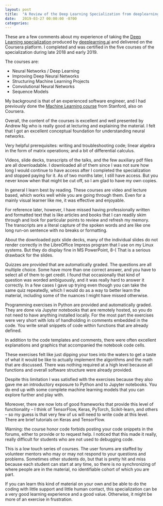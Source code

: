 ```yaml
---
layout: post
title:  "A Review of the Deep Learning Specialization from deeplearning.ai"
date:   2019-03-27 00:00:00 -0700
categories: 
---
```

These are a few comments about my experience of taking the [Deep Learning specialization](https://www.coursera.org/specializations/deep-learning) produced by [deeplearning.ai](https://www.deeplearning.ai/) and delivered on the Coursera platform. I completed and was certified in the five courses of the specialization during late 2018 and early 2019.

The courses are:

- Neural Networks / Deep Learning
- Improving Deep Neural Networks
- Structuring Machine Learning Projects
- Convolutional Neural Networks
- Sequence Models

My background is that of an experienced software engineer, and I had previously done the [Machine Learning course](https://www.coursera.org/learn/machine-learning) from Stanford, also on Coursera.

Overall, the content of the courses is excellent and well presented by Andrew Ng who is really good at lecturing and explaining the material. I felt that I got an excellent conceptual foundation for understanding neural networks.

Very helpful prerequisites: writing and troubleshooting code; linear algebra in the form of matrix operations; and a bit of differential calculus.

Videos, slide decks, transcripts of the talks, and the few auxiliary pdf files are all downloadable. I downloaded all of them since I was not sure how long I would continue to have access after I completed the specialization and stopped paying for it. As of two months later, I still have access. But you never know when that might be cut off, so I am glad to have my own copies.

In general I learn best by reading. These courses are video and lecture based, which works well while you are going through them. Even for a mainly visual learner like me, it was effective and enjoyable. 

For reference later, however, I have missed having professionally written and formatted text that is like articles and books that I can readily skim through and look for particular points to review and refresh my memory. The transcripts are a literal capture of the spoken words and are like one long run-on sentence with no breaks or formatting.

About the downloaded pptx slide decks, many of the individual slides do not render correctly in the LibreOffice Impress program that I use on my Linux systems. But they do display fine in MS PowerPoint, 8-(  That is a serious drawback for the slides.

Quizzes are provided that are automatically graded. The questions are all multiple choice. Some have more than one correct answer, and you have to select all of them to get credit. I found that occasionally that kind of question was worded ambiguously, and it was really hard to answer it correctly. In a few cases I gave up trying even though you can take the same quiz repeatedly, which I would do as a way to better learn the material, including some of the nuances I might have missed otherwise.

Programming exercises in Python are provided and automatically graded. They are done via Jupyter notebooks that are remotely hosted, so you do not need to have anything installed locally. For the most part the exercises were very short with lots of handholding in comments embedded in the code. You write small snippets of code within functions that are already defined.

In addition to the code templates and comments, there were often excellent explanations and graphics that accompanied the notebook code cells.

These exercises felt like just dipping your toes into the waters to get a taste of what it would be like to actually implement the algorithms and the math that are discussed. There was nothing required at a high level because all functions and overall software structure were already provided.

Despite this limitation I was satisfied with the exercises because they also gave me an introductory exposure to Python and to Jupyter notebooks. You do end up with some complete machine learning models that you can explore further and play with.

Moreover, there are now lots of good frameworks that provide this level of functionality – I think of TensorFlow, Keras, PyTorch, Scikit-learn, and others – so my guess is that very few of us will need to write code at this level. There are brief tutorials on Keras and TensorFlow.

Warning: the course honor code forbids posting your code snippets in the forums, either to provide or to request help. I noticed that this made it really, really difficult for students who are not used to debugging code.

This is a low touch series of courses. The user forums are staffed by volunteer mentors who may or may not respond to your questions and problems. Sometimes other students do, but that is pretty hit and miss because each student can start at any time, so there is no synchronizing of where people are in the material, no identifiable cohort of which you are part.

If you can learn this kind of material on your own and be able to do the coding with little support and little human contact, this specialization can be a very good learning experience and a good value. Otherwise, it might be more of an exercise in frustration.

